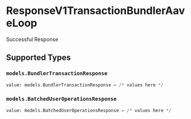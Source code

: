# ResponseV1TransactionBundlerAaveLoop

Successful Response


## Supported Types

### `models.BundlerTransactionResponse`

```python
value: models.BundlerTransactionResponse = /* values here */
```

### `models.BatchedUserOperationsResponse`

```python
value: models.BatchedUserOperationsResponse = /* values here */
```


